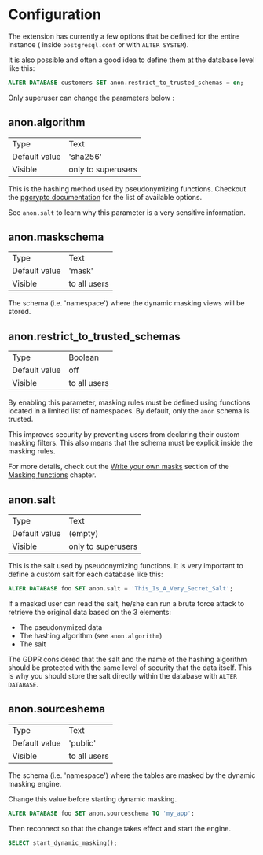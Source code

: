 Configuration
===============================================================================

The extension has currently a few options that be defined for the entire
instance ( inside `postgresql.conf` or with `ALTER SYSTEM`).

It is also possible and often a good idea to define them at the database level
like this:

```sql
ALTER DATABASE customers SET anon.restrict_to_trusted_schemas = on;
```

Only superuser can change the parameters below :

anon.algorithm
--------------------------------------------------------------------------------

|               |                                  |
|---------------|----------------------------------|
| Type          | Text |
| Default value | 'sha256' |
| Visible       | only to superusers |

This is the hashing method used by pseudonymizing functions. Checkout the
[pgcrypto documentation] for the list of available options.

[pgcrypto documentation]: https://www.postgresql.org/docs/current/pgcrypto.htm

See `anon.salt` to learn why this parameter is a very sensitive information.

anon.maskschema
--------------------------------------------------------------------------------

|               |                                  |
|---------------|----------------------------------|
| Type          | Text |
| Default value | 'mask' |
| Visible       |  to all users |

The schema (i.e. 'namespace') where the dynamic masking views will be stored.



anon.restrict_to_trusted_schemas
--------------------------------------------------------------------------------

|               |                                  |
|---------------|----------------------------------|
| Type          | Boolean |
| Default value | off |
| Visible       |  to all users |


By enabling this parameter, masking rules must be defined using functions
located in a limited list of namespaces. By default, only the `anon` schema is
trusted.

This improves security by preventing users from declaring their custom masking
filters. This also means that the schema must be explicit inside the masking
rules.

For more details, check out the [Write your own masks] section of the
[Masking functions] chapter.

[Masking functions]: masking_functions.md
[Write your own masks]: masking_functions.md#write-your-own-masks

anon.salt
--------------------------------------------------------------------------------

|               |                                  |
|---------------|----------------------------------|
| Type          | Text |
| Default value | (empty) |
| Visible       | only to superusers |

This is the salt used by pseudonymizing functions. It is very important to
define a custom salt for each database like this:

```sql
ALTER DATABASE foo SET anon.salt = 'This_Is_A_Very_Secret_Salt';
```

If a masked user can read the salt, he/she can run a brute force attack to
retrieve the original data based on the 3 elements:

* The pseudonymized data
* The hashing algorithm (see `anon.algorithm`)
* The salt

The GDPR considered that the salt and the name of the hashing algorithm should
be protected with the same level of security that the data itself. This is
why you should store the salt directly within the database with `ALTER DATABASE`.



anon.sourceshema
--------------------------------------------------------------------------------

|               |                                  |
|---------------|----------------------------------|
| Type          | Text |
| Default value | 'public' |
| Visible       | to all users |

The schema (i.e. 'namespace') where the tables are masked by the dynamic masking
engine.

Change this value before starting dynamic masking.

```sql
ALTER DATABASE foo SET anon.sourceschema TO 'my_app';
```

Then reconnect so that the change takes effect and start the engine.

```sql
SELECT start_dynamic_masking();
```


